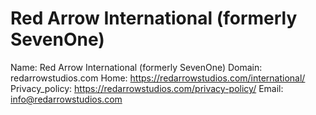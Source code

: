 
# Red Arrow International (formerly SevenOne)

Name: Red Arrow International (formerly SevenOne)
Domain: redarrowstudios.com
Home: https://redarrowstudios.com/international/
Privacy_policy: https://redarrowstudios.com/privacy-policy/
Email: info@redarrowstudios.com
